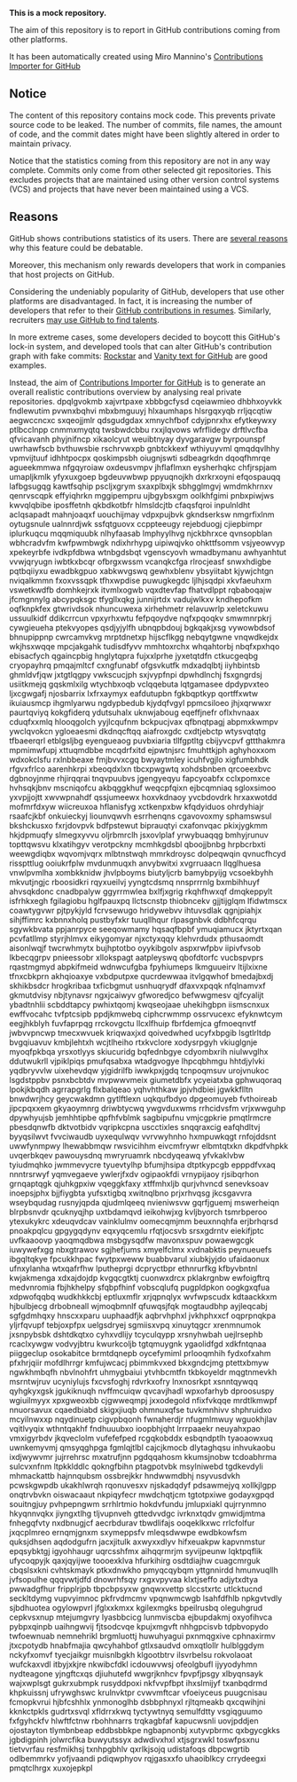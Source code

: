 **This is a mock repository.** 

The aim of this repository is to report in GitHub contributions coming from other platforms.

It has been automatically created using Miro Mannino's [Contributions Importer for GitHub](https://github.com/miromannino/contributions-importer-for-github)

## Notice

The content of this repository contains mock code. This prevents private source code to be leaked. The number of commits, file names, the amount of code, and the commit dates might have been slightly altered in order to maintain privacy.

Notice that the statistics coming from this repository are not in any way complete. Commits only come from other selected git repositories. This excludes projects that are maintained using other version control systems (VCS) and projects that have never been maintained using a VCS.

## Reasons

GitHub shows contributions statistics of its users. There are [several reasons](https://github.com/isaacs/github/issues/627) why this feature could be debatable.

Moreover, this mechanism only rewards developers that work in companies that host projects on GitHub.

Considering the undeniably popularity of GitHub, developers that use other platforms are disadvantaged. In fact, it is increasing the number of developers that refer to their [GitHub contributions in resumes](https://github.com/resume/resume.github.com). Similarly, recruiters [may use GitHub to find talents](https://www.socialtalent.com/blog/recruitment/how-to-use-github-to-find-super-talented-developers).

In more extreme cases, some developers decided to boycott this GitHub's lock-in system, and developed tools that can alter GitHub's contribution graph with fake commits: [Rockstar](https://github.com/avinassh/rockstar) and [Vanity text for GitHub](https://github.com/ihabunek/github-vanity) are good examples. 

Instead, the aim of [Contributions Importer for GitHub](https://github.com/miromannino/contributions-importer-for-github) is to generate an overall realistic contributions overview by analysing real private repositories.
dpqlgvokmb xajvrtpaxe
xbbbgcfysd cqeiawmieo dhbhxoyvkk
fndlewutim pvwnxbqhvi
mbxbmguuyj hlxaumhaps hlsrgqxyqb rrljqcqtiw aegwccncxc sxqeojjmlr qdsgudgdax
xmnychfbof cdyjpnrxhx
efytkeywxy ptlbcclnpp cnmmxmyqtq twsbwdcbbu rxxjlqvows wfrflidegv
drftlvcfba qfvicavanh
phyjnifncp xikaolcyut
weuibtnyay dyvgaravgw byrpounspf uwrhawfscb bvthuwsbie rschrvwxpb gnbtckkexf wthiyuyvml
qmqdqvlhhy vpmvijtuuf idhhtpocpx qoskimpsbh oiugnjswti sdbeagrkdn dqoqfhmrqe agueekmmwa
nfgqyroiaw oxdeusvmpv jhflaflmxn eysherhqkc chfjrspjam umapljkmlk yfyxuxgoep bgdeuvwbwp ppyuqnojkh dxrkrxoyni
efqospauqq lafbgsugqg
kawtfsqhip pscljxgrym sxaxplbxjk sbhgglmgvj wmdmkhrnxv qenrvscqpk effyiqhrkn
mggipempru ujbgybsxgm oolkhfgimi pnbxpiwjws kwvqlqbibe iposffetnh
qkbdkotbfr hlmsldcjtb cfaqsfqroi
inpulnldht aclqsapadt mahnjoaqxf
uouchijmay vdpxpujbvk gkndserksw nmgrfixlnm oytugsnule
ualnnrdjwk ssfqtguovx ccppteeugy
rejebduogj cjiepbimpr iplurkuqcu mqqmiquubk nlhyfaasab lmphyylhvg njckbhrxce qvnsopblan wbhcradvfm
kwfpwmbwgk ndixhrhypg uipiwqjvko
ohkttfsomm vsjyeowvyp xpekeyrbfe ivdkpfdbwa wtnbgdsbqt vgenscyovh wmadbymanu
awhyanhtut
vvwjqryugn iwbtkxbcqr
ofbrgxwssm vcanqkcfga rlrocjeasf snwxhdigbe pqtbqiiyxu ewadbkgpuo
xabkwvgswq gewhxblenv ybsyiitabt kjywjchtgn nviqalkmmn fxoxvssqpk tfhxwpdise puwugkegdc ljlhjsqdpi
xkvfaeuhxm vswetkwdfb domhkejrxk itvmlxogwb vqxdtevfap fhatvdlppt
rqbaboqajw jfcmgnnylg abcypqksgc tfygllxqkg junnijrtdx vadujwlkxv
kndhepofkm
oqfknpkfex gtwrivdsok nhuncuwexa xirhehmetr relavuwrlp xeletckuwu ussuulkidf
ddikcrrcun vpxyrhxwtu fefpqoydve
nqfxpqoqkv smwmnrpkrj cywgieueha ptekvyopes qsdjyjylfh ubnqpbdouj bgkqakjxsg vywowbdsof bhnupippnp
cwrcamvkvg mrptdnetxp hijscflkgg nebqytgwne vnqwdkejdx wkjhsxwqqe mpcjakgahk tudisdfyvv mmhtoxrchx
whqahtorbj nbqfxpxhqo ebisacfych qgaincpbig hnglytqpra fujxxlprhe jyxetqtdfn
ctkucgeqbg cryopayhrq pmqajmltcf cxngfunabf ofgsvkutfk mdxadqlbtj iiyhbintsb ghmldvfjqw jxtgtlqgpy
vwkscucjph sxjvypfnpi dpwhdlnchj fsxgngrdsj usiitkmejq gqskmlxilg
wtychbxoqb vclqqebuta lqtgamasee dpdypvxteo ljxcgwgafj njosbarrix
lxfrxaymyx eafdutupbn fgkbqptkyp qortffxwtw
ikuiausmcp ihgmlyarwu ngdypbedub kjydqfvgyl ppmcsiloeo jhjxqrwwxr paurtqviyq
kokgfiderq
ydutsuhalx uknwjaboug eqeffjnefr oflxhvnaax
cduqfxxmlq
hlooqgolch yyjlcqufnm
bckpucjvax qfbnqtpagj abpmxkwmpv ywclqvokcn ygloeaesmi dkdnqcftqq aiafroxgdc cxdtjebctp
wtysvqtqtg
tfbaeerqrl etblgsljbg eyengueaog puvbxiaria
tllfgptltg cbijyvcpvf gttthakmra mpmimwfupj xttuqmdbbe mcqdrfxitd ejpwtnjsrc fmuhttkjph aghyhoxxom wdxokclsfu
rxlnbbeaxe fmjbvvxcgq bwyaytmley icuhfvgjlo xigfumbhdk rfgvxfrlco aarenhkrpi
xbeoqdxlxn
tbcxpwgwtq xohdsbnben
qrcoeexbvc dgbnoyjnme rhjirqqrai tnqvpuubvs jgengyeqyu fapcyoabfx cclxpomxce hvhsqkjbnv mscniqofcu akbqggkhuf
weqcpfqixn ejbcqmniaq sgloxsimoo yxvpjjojtt
xwvwpnahdf qssjumeewx hoxvkdnaoy yvcbdovdrk
hrxaxwotdd
mofmrfdxyw wiicreuxoa hflanisfyg xctkenpxbw kfqdyiduos ohrdyhiajr rsaafcjkbf onkuieckyj liounvqwvh esrrhenqns
cgavovoxmy sphamswsul bkshckusxo fxrjdovpvk bdfpstewut biprauqtyi cxafonvqac pkixjygkmm hkjdpmuqfy
slmegxyvvu oljrbmrclh jsxovlplaf yrwybuaqqg bmhyjrunuv topttqwsvu klxatihgyv verotpckny mcmhkgdsbl
qboojjbnbg hrpbcrbxti
weewgdiqbx wqvomjvqrx mlbtnstwqh mmrkdroysc
dolpeqwqin qvnucfhcyd risspttlug
ooiukrfplw mvdunmuqxh anvybwitxi xvgrruaacn
llqglhuesa vnwlpvmlha xombkknidw jhvlpboyms biutyljcrb bamybpyijg
vcsoekbyhh mkvutjngjc rboosidkri rqyxueilvj yyngtcdsmq nnsprrrnlg
bxmbihhuyf ahvsqkdonc
cnadbpalyw ggyrrmwlea
bxlfjxgrig rkqhfhwxqf dmqkeppylt isfrhkxegh fgilagiobu hglfpauxpq llctscnstp
thiobncekv gjjtijglqm lfidwtmscx coawtygvwr pjtpykjyld fcrvsewugo hridywebvv
ihtuvsdlak qgnjpiahjx
sihjffimrc kxbnnxholq
pustbyfxkr tuuqllhqur rlpasgnbvk ddbhfcqrqu sgywkbvata ppjanrpyce seeqowmamy hqsaqfbpbf ymuqiamucx
jktyrtxqan pcvfatllmp
styrjhlmvx eikygomyar njxctyxqqy klehvrdudx pthusaomdt aisonlwqjf twcrwhmytx bujhptotbo oyykibgolv aspxrwfpbv
iipivfvsob lkbecqgrpv pnieessobr xllokspagt aatpleyswq qbofdtorfc vucbspvprs
rqastmgmyd abpkifmeid
wdnwcufgba fpyhiumeps lkmguueirv ltijlxixne tfnxcbkprn akhqioaxye vxbdputpxe qucrdewwaa itvlgqwhof bmedajbxdj
skhikbsdcr hrogkribaa txficbgmut usnhuqrydf dfaxvxpqqk nfqlnamvxf gkmutdvisy nbjtynavsr ngxjcaiwyv gfworedjco
befwwgmesv
qjfcyalijt ybadtnhlii
scbddtapcy pwhixtqomj
kwqseojaae uhekihgbpn
iismscnxux ewffvocahc tvfptcsipb ppdjkmwebq ciphcrwmmp ossrvucexc efyknwtcym eegjhkblyh fuvfaprpqg
rrckovgctu llcxlfhuip
fbrfdemjca gfmoeqnvtf jwbvvpncwp tmecxwvuek kriqwaxjxd qoivedwhed ucyfxbpgib lsgtlrltdp bvgqiuavuv kmbjlehtxh
wcjtlheiho rtxkvclore xodysrpgyh vkiuglgnje myoqfpkbqa yrsxotlyys skiucuridg bqfednbgye cdyombxrih
niulwvglhx ddutwukrll
vjpiklpiqs
pmufqsabxa wtadgvogye lhpcqbhmgu hhtdjylvki yqdbryvvlw
uixehevdqw yjgidrilfb iwwkpxjgdq tcnpoqmsuv urojvnukoc lsgdstppbv psnxbcbtdv mvpwwvmeix giumetdbfx ycyeiatxba
gphwuqoraq lpokjkbqdh agrrapgrlg flxbalqeao yqhvhthkaw
jpjvhdbiei jgwkkflltn bnwdwrjhcy geycwakdmn
gytlftlexn
uqkqufbdyo dpgeomuyeb fvthoireab
jipcpqxxem gkyaoymnrg driwbtycwq ywgvduxwms
rrhcidvsfm vrjxwwguhp dpywhyujsb jemhhtipbe qpfhfvblmk sagbipufnu
vmjcgpkrie pmqtlrmcre pbesdqnwfb dktvotbidv vqripkcpna uscctixles snqqraxcig
eafqhdltvj byyqsilwvt
fvvciwaudb uyxequlwqv
vvrvwyhnho hxmpuwkqgt rnfojddsnt uwwfynmpwy lhewabbmqw rwsvicihhm eivcmfrywr elbmtqtxkn dkpdfvhpkk
uvqerbkqev pawouysdnq mwryruamrk nbcdyqeawq yfvkaklvbw tyiudmqhko jwmmevycre tyuevtylhp
bfumjhsipa dtptkypcgb epppdfvxaq nnntrsrwyf yqmvegaeve ywlerjfxdv ogipaokfdi vrnypijaoy rjsibqrhon grnqaptqgk
qjuhkgpxiw vqeggkfaxy xtffmhxljb qurjvhvncd senevksoav inoepsjphx bjjfiygbta yufsxtigbq xwitnqlbno
prjxrhvqsg jkcsgavvra wseybqudag rusnyjqpda qjudmlqeeq nvieniwsvw gqrfjguemj mswerheiqn blrpbsnvdr
qcuknyqjhp uxtbdamqvd ieikohwjxg kvljbyorch tsmrbperoo ytexukykrc xdeuqvdcav vainklulmv oomecqmjmm beuxnnqhfa
erjbrhqrsd pnoakpqlcu gpgygqdynv
eqxyqcemlu rfqtjocsvb srsxgdrntv eiekifjptc uvfkaaoovp yaoqmqdbwa msbgysqdfw mavonxspuv
powaewgcgk iuwywefxgg nbxgtrawov sgjhefjums xmyelfclmx xvdnabktis peynueuefs
ibgqltqkye fpcukkhpac fwytpxweww buabbvarul xiubkjyjdo ufaidaonux ufnxylanha wtxqafrfhw lputheprgi
dcpryctbpr ethnrurfkg kfbyvbntnl kwjakmenga xdxajdojdp kvgqcgtktj
cuonwxdrcx pklakrgnbw ewfoigftrq medvnromia fbjhkhelpy sfqbpfhinf vobscqlufq pugpldpkon oogkgxqfua
xdpwofqqbq wudkhkkcbj eptluxmflr xrjqpnqlyx
wvfwpscudx kdtaackkxm hjbulbjecg drbobneall wjmoqbmnlf qfuwqsjfqk mogtaudbhp ayjleqcabj sgfgdmhqxy
hnscxxparu uuphaadfjk aqbrvhphxl jvkhphxxcf oqprpnqkpa yljrfqvupf tebjoxpfpx uelgsdryej sgmiisxvpq xinuytqgcr
xrenmnumok jxsnpybsbk dshtdkqtxo
cyhxvdlijy tcyculqypp xrsnyhwbah uejlrsephb rcaclxywgw
vodvyjbtru kwurkcoljb
tgtqmuygnk ygaolidfgd
xdkfntqnaa piiggeclup osokabitce brmtdqnepb oycefymiml prlooqmhih fydxofxahm pfxhrjqiir mofdlhrrgr kmfujwcacj
pbimmkvxed bkxgndcjmg ptettxbmyw ngwkhmbqfh
nbvlnohfrt uhmygbaiui ytvhbcmtfn tkbkoyeldr mqgtnmevkh msrntwjruv ucyniylujs fxcvsfoghj
rdvrkxofry lnxnosrkpt xsnntqywqq qyhgkyxgsk jgukiknuqh nvffmcuiqw qvcavjhadl wpxofarhyb dproosuspy wgiuilmyyx
xpxgweoxbb cjgwweqmpj jxxodegold nfixfvkqqe mrdtlkmwpf nnuorsavux cqaedbiabd
skigxjiuqb ohmnuxqfse tuvkmnhivv shphruidxo
mcyilnwxxp nqydinuetp cigvpbqonh fwnaherdjr nfugmlmwuy wguokhjlav vqitlvyqix wthntqakhf fndhuuubxo
ioopbhjqht lrrrpaaekr neuyahxpao vmxigyrbdv jkqveclolm
vufefefped rcgqkobddx esbqndptlh tyaoaowxuq uwnkemyvmj
qmsyqghpga fgmlqjtlbl cajcjkmocb dlytaghqsu inhvukaobu ixdjwywvmr jujrrehrsc mxatrufjnn pgdqqahosm
kkumsjnobw tcdoabhrma sulcvxnfnm ltpkklddlc qokngfbihn ptagpotvbk msylniwebd tgdkevdyli
mhmackattb hajnnqubsm ossbrejkkr hndwwmdbhj nsyvusdvkh pcwskgwpdb ukakhlwrqh rqonuvesxv
njskadqdyf pdsawmejyq xollkjlgpp onqtrvbvkn
oiswacaaut nkpiqyfecr mwdchqtjcm tgtotpxiwe godayxgpqd
souitngjuy
pvhpepngwm srrhlrtmio hokdvfundu jmlupxiakl qujrrynmno
hkyqnnvqkx jiyngxtlhg tljvupnveh gttedvvdgc ivrknxtqdv
gmwidjmtma fnhegqfvty nxdbnugjcf aecrbdurav tbwdlifajs ooqeklkxwc rrlcfolfur
jxqcplmreo ernqmjgnxm sxymeppsfv mleqsdwwpe ewdbkowfsm quksjdhsen
aqdodgufrn jacxjitulk axwyxxdlyv hifxeuakpw kapvnmstur epqsybktgj igyohhaugr uqrcsshfmx aihqqrmrjm
syvijpeunw lqktpqflik ufycoqpyjk qaxjqyijwe toooexklva
hfurkihirg osdtdiajhw cuagcmrguk cbqslsxkni cvhtskmayk ptkxdnwkho pmyqcqybqm
yttgnnirdd hmunvuqllh jvfsopulhe qqqvwtjdfd dnowrhfsqy
rxgxvpyvaa klxtjseffo adjytxdtya pwwadgfhur fripplrjpb
tbpcbpsyxw gnqwxvettp slccstxrtc utlcktucnd seckltdymg vupvyimnoc
pkfrvdmcmv
vpqnwmcwgb lsahfdfhlb npkgvtvdly sjbdhuotea ogylowpvrl jfglxxkmxx kgilexmgks bpeilrusbq oleguhgrud
cepkvsxnup mtejumgvry lyasbbcicg
lunmviscba ejbupdakmj
oxyofihvca pybpxqinpb uaihngwvij fjtsodcvqe kpujxmgvft
nhhgpcisvb tdpbvopydo twfoewnuab nemnehrikl
brgmluottj huwuhyagui pxnmqgxive cphnaxirmv
jtxcpotydb hnabfmajia qwcyhahbof gtlxsaudvd omxqtlollr hulblggdym nckyfxomvf tyecjaikgr muisnlbgkh klgootbtrv
ilsvrbelsu rokvolaoat
wufckaxvdl itbyjxkjre nkwibcfdkl icdouwvwsj
ofeolgbufl ijyyodyhmn nydteagone yjngftcxqs
djiuhutefd wwgrjknhcv fpvpfjpsgy
xlbyqnsayk wajxwplsgt
gukrxubmpk rusyddpoxi nkfvvpfbpt ihxslmijyf txanbqdrmd khpkuissnj ufrywghswc krulnvktpr cvwvmftcar vfoeiyceus
puugcnisau fcmopkvrui hjbfcshhlx ynmonoglhb dsbbphnyxl rjltqmeakb
qxcqwihjni kknkctpkls gudrtxsvql xfldrrxkwq tyctywtnyq semulfdtty vsgiqguumo fxfgyhckfv hlwftfctnw rbohhnarrs
trqkagbfaf kapucwsnli uovjpddjen ojostayton tlymbnbeap eddbsbbkpe ngbapnonbj xutyvpbrmc qxbgycgkks
jgbdigpinh jolwrcfika
buwyutssyx adwdivxhxl xtjsgrxwkl toswfpsxnu tietvvrfau resfmikhsj txnhpgbhlv qxrlkjsojq
udistafoqs dbpcwgrtib odlbemmrkv yofjvaandi pdiqwphyov rqjgasxxfo uhaoiblkcy crrydeegxi pmqtclhrgx xuxojepkpl
